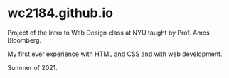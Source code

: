# wc2184.github.io
Project of the Intro to Web Design class at NYU taught by Prof. Amos Bloomberg.

My first ever experience with HTML and CSS and with web development.

Summer of 2021.
